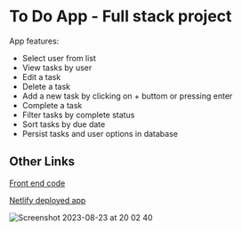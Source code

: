# To Do App - Full stack project

App features:

-   Select user from list
-   View tasks by user
-   Edit a task
-   Delete a task
-   Add a new task by clicking on + buttom or pressing enter
-   Complete a task
-   Filter tasks by complete status
-   Sort tasks by due date
-   Persist tasks and user options in database

## Other Links 
<a href="https://github.com/anagmrebelo/to-do-app-frontend/" target="_blank">Front end code</a>

<a href="https://anagmrebelo-todo-app.netlify.app" target="_blank">Netlify deployed app</a>




![Screenshot 2023-08-23 at 20 02 40](https://github.com/anagmrebelo/to-do-app-frontend/assets/66007323/9e3b06d8-b5a4-436a-9d00-c6cf5ef0d165)
